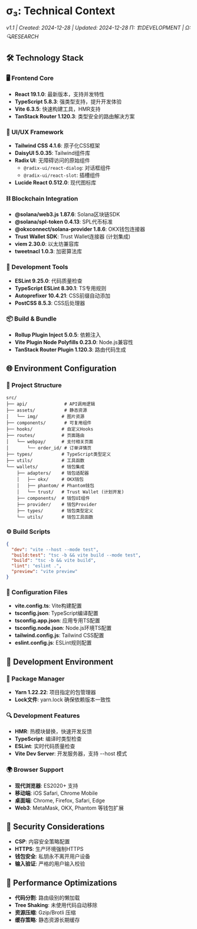 # σ₃: Technical Context

_v1.1 | Created: 2024-12-28 | Updated: 2024-12-28_
_Π: 🏗️DEVELOPMENT | Ω: 🔍RESEARCH_

## 🛠️ Technology Stack

### 🖥️ Frontend Core

- **React 19.1.0**: 最新版本，支持并发特性
- **TypeScript 5.8.3**: 强类型支持，提升开发体验
- **Vite 6.3.5**: 快速构建工具，HMR支持
- **TanStack Router 1.120.3**: 类型安全的路由解决方案

### 🎨 UI/UX Framework

- **Tailwind CSS 4.1.6**: 原子化CSS框架
- **DaisyUI 5.0.35**: Tailwind组件库
- **Radix UI**: 无障碍访问的原始组件
  - `@radix-ui/react-dialog`: 对话框组件
  - `@radix-ui/react-slot`: 插槽组件
- **Lucide React 0.512.0**: 现代图标库

### ⛓️ Blockchain Integration

- **@solana/web3.js 1.87.6**: Solana区块链SDK
- **@solana/spl-token 0.4.13**: SPL代币标准
- **@okxconnect/solana-provider 1.8.6**: OKX钱包连接器
- **Trust Wallet SDK**: Trust Wallet连接器 (计划集成)
- **viem 2.30.0**: 以太坊兼容库
- **tweetnacl 1.0.3**: 加密算法库

### 🔧 Development Tools

- **ESLint 9.25.0**: 代码质量检查
- **TypeScript ESLint 8.30.1**: TS专用规则
- **Autoprefixer 10.4.21**: CSS前缀自动添加
- **PostCSS 8.5.3**: CSS后处理器

### 📦 Build & Bundle

- **Rollup Plugin Inject 5.0.5**: 依赖注入
- **Vite Plugin Node Polyfills 0.23.0**: Node.js兼容性
- **TanStack Router Plugin 1.120.3**: 路由代码生成

## 🌐 Environment Configuration

### 📁 Project Structure

```
src/
├── api/              # API调用逻辑
├── assets/           # 静态资源
│   └── img/         # 图片资源
├── components/       # 可复用组件
├── hooks/           # 自定义Hooks
├── routes/          # 页面路由
│   └── webpay/      # 支付相关页面
│       └── order_id/ # 订单详情页
├── types/           # TypeScript类型定义
├── utils/           # 工具函数
└── wallets/         # 钱包集成
    ├── adapters/    # 钱包适配器
    │   ├── okx/     # OKX钱包
    │   ├── phantom/ # Phantom钱包
    │   └── trust/   # Trust Wallet (计划开发)
    ├── components/  # 钱包UI组件
    ├── provider/    # 钱包Provider
    ├── types/       # 钱包类型定义
    └── utils/       # 钱包工具函数
```

### ⚙️ Build Scripts

```json
{
  "dev": "vite --host --mode test",
  "build:test": "tsc -b && vite build --mode test",
  "build": "tsc -b && vite build",
  "lint": "eslint .",
  "preview": "vite preview"
}
```

### 🔧 Configuration Files

- **vite.config.ts**: Vite构建配置
- **tsconfig.json**: TypeScript编译配置
- **tsconfig.app.json**: 应用专用TS配置
- **tsconfig.node.json**: Node.js环境TS配置
- **tailwind.config.js**: Tailwind CSS配置
- **eslint.config.js**: ESLint规则配置

## 📱 Development Environment

### 🎯 Package Manager

- **Yarn 1.22.22**: 项目指定的包管理器
- **Lock文件**: yarn.lock 确保依赖版本一致性

### 🔍 Development Features

- **HMR**: 热模块替换，快速开发反馈
- **TypeScript**: 编译时类型检查
- **ESLint**: 实时代码质量检查
- **Vite Dev Server**: 开发服务器，支持 --host 模式

### 🌍 Browser Support

- **现代浏览器**: ES2020+ 支持
- **移动端**: iOS Safari, Chrome Mobile
- **桌面端**: Chrome, Firefox, Safari, Edge
- **Web3**: MetaMask, OKX, Phantom 等钱包扩展

## 🔐 Security Considerations

- **CSP**: 内容安全策略配置
- **HTTPS**: 生产环境强制HTTPS
- **钱包安全**: 私钥永不离开用户设备
- **输入验证**: 严格的用户输入校验

## 🚀 Performance Optimizations

- **代码分割**: 路由级别的懒加载
- **Tree Shaking**: 未使用代码自动移除
- **资源压缩**: Gzip/Brotli 压缩
- **缓存策略**: 静态资源长期缓存
